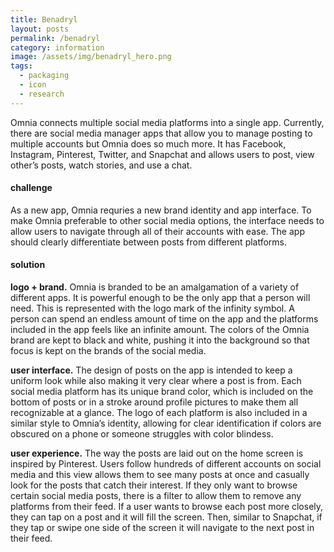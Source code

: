 ```yaml
---
title: Benadryl
layout: posts
permalink: /benadryl
category: information
image: /assets/img/benadryl_hero.png
tags:
  - packaging
  - icon
  - research
---
```

Omnia connects multiple social media platforms into a single app. Currently, there are social media manager apps that allow you to manage posting to multiple accounts but Omnia does so much more. It has Facebook, Instagram, Pinterest, Twitter, and Snapchat and allows users to post, view other’s posts, watch stories, and use a chat.

#### challenge

As a new app, Omnia requries a new brand identity and app interface. To make Omnia preferable to other social media options, the interface needs to allow users to navigate through all of their accounts with ease. The app should clearly differentiate between posts from different platforms.

#### solution

**logo + brand.** Omnia is branded to be an amalgamation of a variety of different apps. It is powerful enough to be the only app that a person will need. This is represented with the logo mark of the infinity symbol. A person can spend an endless amount of time on the app and the platforms included in the app feels like an infinite amount. The colors of the Omnia brand are kept to black and white, pushing it into the background so that focus is kept on the brands of the social media.

**user interface.** The design of posts on the app is intended to keep a uniform look while also making it very clear where a post is from. Each social media platform has its unique brand color, which is included on the bottom of posts or in a stroke around profile pictures to make them all recognizable at a glance. The logo of each platform is also included in a similar style to Omnia’s identity, allowing for clear identification if colors are obscured on a phone or someone struggles with color blindess.

**user experience.** The way the posts are laid out on the home screen is inspired by Pinterest. Users follow hundreds of different accounts on social media and this view allows them to see many posts at once and casually look for the posts that catch their interest. If they only want to browse certain social media posts, there is a filter to allow them to remove any platforms from their feed. If a user wants to browse each post more closely, they can tap on a post and it will fill the screen. Then, similar to Snapchat, if they tap or swipe one side of the screen it will navigate to the next post in their feed.